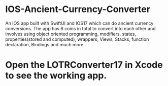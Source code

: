 # IOS-Ancient-Currency-Converter
An IOS app built with SwiftUI and IOS17 which can do ancient currency conversions. The app has 6 coins in total to convert into each other and involves using object oriented programming, modifiers, states, properties(stored and computed), wrappers, Views, Stacks, function declaration, Bindings and much more.
# Open the LOTRConverter17 in Xcode to see the working app.
